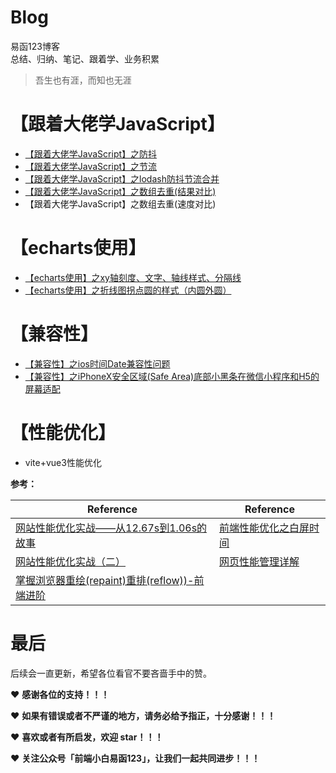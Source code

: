 # Blog
易函123博客  
总结、归纳、笔记、跟着学、业务积累  

> 吾生也有涯，而知也无涯  


# 【跟着大佬学JavaScript】
* [【跟着大佬学JavaScript】之防抖](https://github.com/yihan12/Blog/issues/1)   
* [【跟着大佬学JavaScript】之节流](https://github.com/yihan12/Blog/issues/2)    
* [【跟着大佬学JavaScript】之lodash防抖节流合并](https://github.com/yihan12/Blog/issues/3)  
* [【跟着大佬学JavaScript】之数组去重(结果对比)](https://github.com/yihan12/Blog/issues/5)  
* 【跟着大佬学JavaScript】之数组去重(速度对比)

# 【echarts使用】
* [【echarts使用】之xy轴刻度、文字、轴线样式、分隔线](https://github.com/yihan12/Blog/issues/8)  
* [【echarts使用】之折线图拐点圆的样式（内圆外圆）](https://github.com/yihan12/Blog/issues/9)

# 【兼容性】
* [【兼容性】之ios时间Date兼容性问题](https://github.com/yihan12/Blog/issues/4)  
* [【兼容性】之iPhoneX安全区域(Safe Area)底部小黑条在微信小程序和H5的屏幕适配](https://github.com/yihan12/Blog/issues/7)

# 【性能优化】
* vite+vue3性能优化  

**参考：**  

| Reference                                    | Reference                                                         |
| --------------------------------------- | ------------------------------------------------------------ |
| [网站性能优化实战——从12.67s到1.06s的故事](https://juejin.cn/post/6844903613790175240)              | [前端性能优化之白屏时间](https://cloud.tencent.com/developer/article/1508941)                                   |
| [网站性能优化实战（二）](https://imweb.io/topic/5b4d417eee0c3b0779df96d9) | [网页性能管理详解](http://www.ruanyifeng.com/blog/2015/09/web-page-performance-in-depth.html) |
| [掌握浏览器重绘(repaint)重排(reflow))-前端进阶](https://segmentfault.com/a/1190000017491520) | |

# 最后
后续会一直更新，希望各位看官不要吝啬手中的赞。

❤️ **感谢各位的支持！！！**

❤️ **如果有错误或者不严谨的地方，请务必给予指正，十分感谢！！！**

❤️ **喜欢或者有所启发，欢迎 star！！！**

❤️ **关注公众号「前端小白易函123」，让我们一起共同进步！！！**

